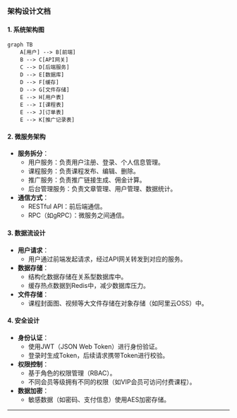 ### 架构设计文档

#### 1. 系统架构图
```mermaid
graph TB
    A[用户] --> B[前端]
    B --> C[API网关]
    C --> D[后端服务]
    D --> E[数据库]
    D --> F[缓存]
    D --> G[文件存储]
    E --> H[用户表]
    E --> I[课程表]
    E --> J[订单表]
    E --> K[推广记录表]
```


#### 2. 微服务架构
- **服务拆分**：
    - 用户服务：负责用户注册、登录、个人信息管理。
    - 课程服务：负责课程发布、编辑、删除。
    - 推广服务：负责推广链接生成、佣金计算。
    - 后台管理服务：负责文章管理、用户管理、数据统计。
- **通信方式**：
    - RESTful API：前后端通信。
    - RPC（如gRPC）：微服务之间通信。

#### 3. 数据流设计
- **用户请求**：
    - 用户通过前端发起请求，经过API网关转发到对应的服务。
- **数据存储**：
    - 结构化数据存储在关系型数据库中。
    - 缓存热点数据到Redis中，减少数据库压力。
- **文件存储**：
    - 课程封面图、视频等大文件存储在对象存储（如阿里云OSS）中。

#### 4. 安全设计
- **身份认证**：
    - 使用JWT（JSON Web Token）进行身份验证。
    - 登录时生成Token，后续请求携带Token进行校验。
- **权限控制**：
    - 基于角色的权限管理（RBAC）。
    - 不同会员等级拥有不同的权限（如VIP会员可访问付费课程）。
- **数据加密**：
    - 敏感数据（如密码、支付信息）使用AES加密存储。

---